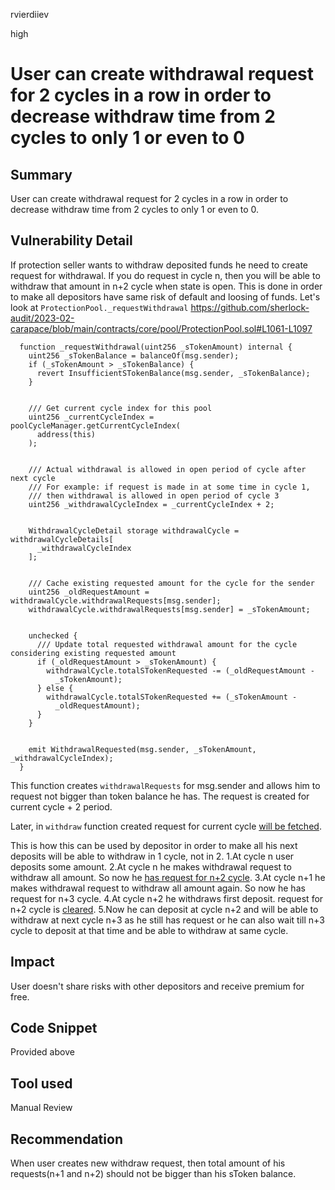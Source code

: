 rvierdiiev

high

# User can create withdrawal request for 2 cycles in a row in order to decrease withdraw time from 2 cycles to only 1 or even to 0

## Summary
User can create withdrawal request for 2 cycles in a row in order to decrease withdraw time from 2 cycles to only 1 or even to 0.
## Vulnerability Detail
If protection seller wants to withdraw deposited funds he need to create request for withdrawal. If you do request in cycle n, then you will be able to withdraw that amount in n+2 cycle when state is open. This is done in order to make all depositors have same risk of default and loosing of funds.
Let's look at `ProtectionPool._requestWithdrawal`
https://github.com/sherlock-audit/2023-02-carapace/blob/main/contracts/core/pool/ProtectionPool.sol#L1061-L1097
```solidity
  function _requestWithdrawal(uint256 _sTokenAmount) internal {
    uint256 _sTokenBalance = balanceOf(msg.sender);
    if (_sTokenAmount > _sTokenBalance) {
      revert InsufficientSTokenBalance(msg.sender, _sTokenBalance);
    }


    /// Get current cycle index for this pool
    uint256 _currentCycleIndex = poolCycleManager.getCurrentCycleIndex(
      address(this)
    );


    /// Actual withdrawal is allowed in open period of cycle after next cycle
    /// For example: if request is made in at some time in cycle 1,
    /// then withdrawal is allowed in open period of cycle 3
    uint256 _withdrawalCycleIndex = _currentCycleIndex + 2;


    WithdrawalCycleDetail storage withdrawalCycle = withdrawalCycleDetails[
      _withdrawalCycleIndex
    ];


    /// Cache existing requested amount for the cycle for the sender
    uint256 _oldRequestAmount = withdrawalCycle.withdrawalRequests[msg.sender];
    withdrawalCycle.withdrawalRequests[msg.sender] = _sTokenAmount;


    unchecked {
      /// Update total requested withdrawal amount for the cycle considering existing requested amount
      if (_oldRequestAmount > _sTokenAmount) {
        withdrawalCycle.totalSTokenRequested -= (_oldRequestAmount -
          _sTokenAmount);
      } else {
        withdrawalCycle.totalSTokenRequested += (_sTokenAmount -
          _oldRequestAmount);
      }
    }


    emit WithdrawalRequested(msg.sender, _sTokenAmount, _withdrawalCycleIndex);
  }
```
This function creates `withdrawalRequests` for msg.sender and allows him to request not bigger than token balance he has.
The request is created for current cycle + 2 period.

Later, in `withdraw` function created request for current cycle [will be fetched](https://github.com/sherlock-audit/2023-02-carapace/blob/main/contracts/core/pool/ProtectionPool.sol#L237-L242). 

This is how this can be used by depositor in order to make all his next deposits will be able to withdraw in 1 cycle, not in 2.
1.At cycle n user deposits some amount.
2.At cycle n he makes withdrawal request to withdraw all amount. So now he [has request for n+2 cycle](https://github.com/sherlock-audit/2023-02-carapace/blob/main/contracts/core/pool/ProtectionPool.sol#L1083).
3.At cycle n+1 he makes withdrawal request to withdraw all amount again. So now he has request for n+3 cycle.
4.At cycle n+2 he withdraws first deposit. request for n+2 cycle is [cleared](https://github.com/sherlock-audit/2023-02-carapace/blob/main/contracts/core/pool/ProtectionPool.sol#L265).
5.Now he can deposit at cycle n+2 and will be able to withdraw at next cycle n+3 as he still has request or he can also wait till n+3 cycle to deposit at that time and be able to withdraw at same cycle.
## Impact
User doesn't share risks with other depositors and receive premium for free.
## Code Snippet
Provided above
## Tool used

Manual Review

## Recommendation
When user creates new withdraw request, then total amount of his requests(n+1 and n+2) should not be bigger than his sToken balance.